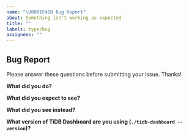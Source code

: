 ```yaml
---
name: "\U0001F41B Bug Report"
about: Something isn't working as expected
title: ""
labels: type/bug
assignees: ""
---
```


## Bug Report

Please answer these questions before submitting your issue. Thanks!

**What did you do?**

<!-- If possible, provide a recipe for reproducing the error.  -->

**What did you expect to see?**

<!-- Please fill. -->

**What did you see instead?**

<!-- Please fill. -->

**What version of TiDB Dashboard are you using (`./tidb-dashboard --version`)?**

<!-- Please fill. -->
